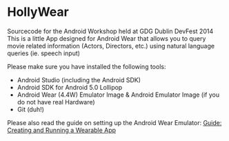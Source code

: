 HollyWear
=====================

Sourcecode for the Android Workshop held at GDG Dublin DevFest 2014
This is a little App designed for Android Wear that allows you to query
movie related information (Actors, Directors, etc.) using natural language
queries (ie. speech input)

Please make sure you have installed the following tools:
*   Android Studio (including the Android SDK)
*   Android SDK for Android 5.0 Lollipop
*   Android Wear (4.4W) Emulator Image & Android Emulator Image (if you do not have real Hardware)
*   Git (duh!)

Please also read the guide on setting up the Android Wear Emulator:
[Guide: Creating and Running a Wearable App](https://developer.android.com/training/wearables/apps/creating.html)
